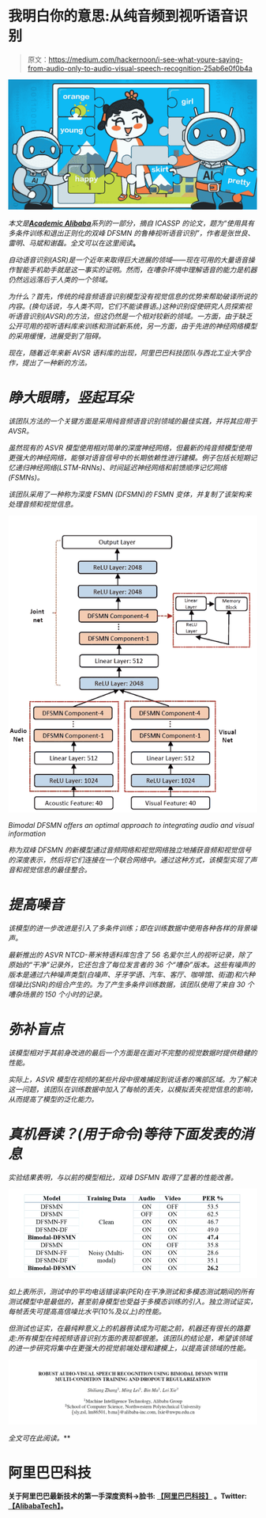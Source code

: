 # 我明白你的意思:从纯音频到视听语音识别

> 原文：<https://medium.com/hackernoon/i-see-what-youre-saying-from-audio-only-to-audio-visual-speech-recognition-25ab6e0f0b4a>

![](img/bfb34b796c6632ffaf3ce196372eb028.png)

*本文是*[***Academic Alibaba***](/@alitech_2017/academic-alibaba-b56f4176a838)*系列的一部分，摘自 ICASSP 的论文，题为“使用具有多条件训练和退出正则化的双峰 DFSMN 的鲁棒视听语音识别”，作者是张世良、雷明、马斌和谢磊。全文可以在这里阅读*[](https://www.researchgate.net/publication/332143510_ROBUST_AUDIO-VISUAL_SPEECH_RECOGNITION_USING_BIMODAL_DFSMN_WITH_MULTI-CONDITION_TRAINING_AND_DROPOUT_REGULARIZATION)**。**

*自动语音识别(ASR)是一个近年来取得巨大进展的领域——现在可用的大量语音操作智能手机助手就是这一事实的证明。然而，在嘈杂环境中理解语音的能力是机器仍然远远落后于人类的一个领域。*

*为什么？首先，传统的纯音频语音识别模型没有视觉信息的优势来帮助破译所说的内容。(换句话说，与人类不同，它们不能读唇语。)这种识别促使研究人员探索视听语音识别(AVSR)的方法，但这仍然是一个相对较新的领域。一方面，由于缺乏公开可用的视听语料库来训练和测试新系统，另一方面，由于先进的神经网络模型的采用缓慢，进展受到了阻碍。*

*现在，随着近年来新 AVSR 语料库的出现，阿里巴巴科技团队与西北工业大学合作，提出了一种新的方法。*

# *睁大眼睛，竖起耳朵*

*该团队方法的一个关键方面是采用纯音频语音识别领域的最佳实践，并将其应用于 AVSR。*

*虽然现有的 ASVR 模型使用相对简单的深度神经网络，但最新的纯音频模型使用更强大的神经网络，能够对语音信号中的长期依赖性进行建模。例子包括长短期记忆递归神经网络(LSTM-RNNs)、时间延迟神经网络和前馈顺序记忆网络(FSMNs)。*

*该团队采用了一种称为深度 FSMN (DFSMN)的 FSMN 变体，并复制了该架构来处理音频和视觉信息。*

*![](img/ca7c477657541f18c1dd73730adeaad4.png)*

*Bimodal DFSMN offers an optimal approach to integrating audio and visual information*

*称为双峰 DFSMN 的新模型通过音频网络和视觉网络独立地捕获音频和视觉信号的深度表示，然后将它们连接在一个联合网络中。通过这种方式，该模型实现了声音和视觉信息的最佳整合。*

# *提高噪音*

*该模型的进一步改进是引入了多条件训练；即在训练数据中使用各种各样的背景噪声。*

*最新推出的 ASVR NTCD-蒂米特语料库包含了 56 名爱尔兰人的视听记录，除了原始的“干净”记录外，它还包含了每位发言者的 36 个“嘈杂”版本。这些有噪声的版本是通过六种噪声类型(白噪声、牙牙学语、汽车、客厅、咖啡馆、街道)和六种信噪比(SNR)的组合产生的。为了产生多条件训练数据，该团队使用了来自 30 个嘈杂场景的 150 个小时的记录。*

# *弥补盲点*

*该模型相对于其前身改进的最后一个方面是在面对不完整的视觉数据时提供稳健的性能。*

*实际上，ASVR 模型在视频的某些片段中很难捕捉到说话者的嘴部区域。为了解决这一问题，该团队在训练数据中加入了每帧的丢失，以模拟丢失视觉信息的影响，从而提高了模型的泛化能力。*

# *真机唇读？(用于命令)等待下面发表的消息*

*实验结果表明，与以前的模型相比，双峰 DSFMN 取得了显著的性能改善。*

*![](img/c9f976d5c5cb17ad21dca7ac37aa59e8.png)*

*如上表所示，测试中的平均电话错误率(PER)在干净测试和多模态测试期间的所有测试模型中是最低的，甚至前身模型也受益于多模态训练的引入。独立测试证实，每帧丢失可提高高信噪比水平(10%及以上)的性能。*

*但测试也证实，在最纯粹意义上的机器唇读成为可能之前，机器还有很长的路要走:所有模型在纯视频语音识别方面的表现都很差。该团队的结论是，希望该领域的进一步研究将集中在更强大的视觉前端处理和建模上，以提高该领域的性能。*

*![](img/ba13c8acc14074f1c6b1761a6ac5c9ea.png)*

**全文可在此阅读*[](https://www.researchgate.net/publication/332143510_ROBUST_AUDIO-VISUAL_SPEECH_RECOGNITION_USING_BIMODAL_DFSMN_WITH_MULTI-CONDITION_TRAINING_AND_DROPOUT_REGULARIZATION)**。***

# **阿里巴巴科技**

**关于阿里巴巴最新技术的第一手深度资料→脸书: [**【阿里巴巴科技】**](http://www.facebook.com/AlibabaTechnology) 。Twitter:[**【AlibabaTech】**](https://twitter.com/AliTech2017)。**